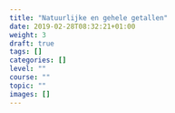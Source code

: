 ```yaml
---
title: "Natuurlijke en gehele getallen"
date: 2019-02-28T08:32:21+01:00
weight: 3
draft: true
tags: []
categories: []
level: ""
course: ""
topic: ""
images: []
---
```


